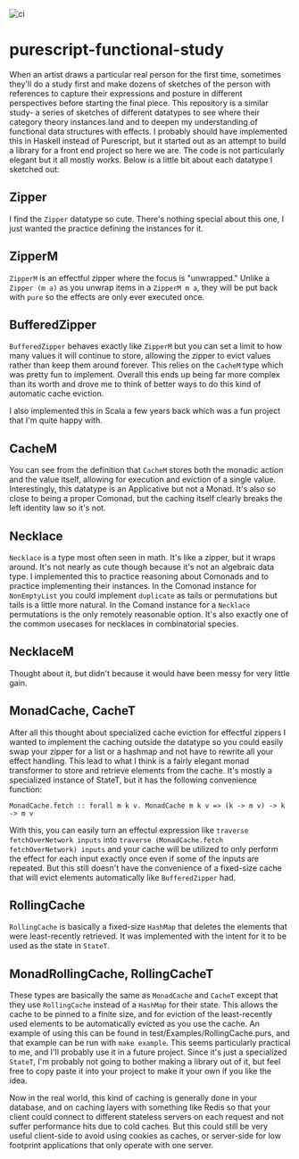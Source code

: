 ![ci](https://github.com/nathaniel-may/purescript-zipperm/actions/workflows/main.yml/badge.svg?branch=main)

# purescript-functional-study

When an artist draws a particular real person for the first time, sometimes they'll do a study first and make dozens of sketches of the person with references to capture their expressions and posture in different perspectives before starting the final piece. This repository is a similar study- a series of sketches of different datatypes to see where their category theory instances land and to deepen my understanding of functional data structures with effects. I probably should have implemented this in Haskell instead of Purescript, but it started out as an attempt to build a library for a front end project so here we are. The code is not particularly elegant but it all mostly works. Below is a little bit about each datatype I sketched out:

## Zipper
I find the `Zipper` datatype so cute. There's nothing special about this one, I just wanted the practice defining the instances for it.

## ZipperM
`ZipperM` is an effectful zipper where the focus is "unwrapped." Unlike a `Zipper (m a)` as you unwrap items in a `ZipperM m a`, they will be put back with `pure` so the effects are only ever executed once.

## BufferedZipper
`BufferedZipper` behaves exactly like `ZipperM` but you can set a limit to how many values it will continue to store, allowing the zipper to evict values rather than keep them around forever. This relies on the `CacheM` type which was pretty fun to implement. Overall this ends up being far more complex than its worth and drove me to think of better ways to do this kind of automatic cache eviction.

I also implemented this in Scala a few years back which was a fun project that I'm quite happy with.

## CacheM
You can see from the definition that `CacheM` stores both the monadic action and the value itself, allowing for execution and eviction of a single value. Interestingly, this datatype is an Applicative but not a Monad. It's also so close to being a proper Comonad, but the caching itself clearly breaks the left identity law so it's not.

## Necklace
`Necklace` is a type most often seen in math. It's like a zipper, but it wraps around. It's not nearly as cute though because it's not an algebraic data type. I implemented this to practice reasoning about Comonads and to practice implementing their instances. In the Comonad instance for `NonEmptyList` you could implement `duplicate` as tails or permutations but tails is a little more natural. In the Comand instance for a `Necklace` permutations is the only remotely reasonable option. It's also exactly one of the common usecases for necklaces in combinatorial species.

## NecklaceM
Thought about it, but didn't because it would have been messy for very little gain.

## MonadCache, CacheT
After all this thought about specialized cache eviction for effectful zippers I wanted to implement the caching outside the datatype so you could easily swap your zipper for a list or a hashmap and not have to rewrite all your effect handling. This lead to what I think is a fairly elegant monad transformer to store and retrieve elements from the cache. It's mostly a specialized instance of StateT, but it has the following convenience function:
```
MonadCache.fetch :: forall m k v. MonadCache m k v => (k -> m v) -> k -> m v
```
With this, you can easily turn an effectul expression like `traverse fetchOverNetwork inputs` into `traverse (MonadCache.fetch fetchOverNetwork) inputs` and your cache will be utilized to only perform the effect for each input exactly once even if some of the inputs are repeated. But this still doesn't have the convenience of a fixed-size cache that will evict elements automatically like `BufferedZipper` had.

## RollingCache
`RollingCache` is basically a fixed-size `HashMap` that deletes the elements that were least-recently retrieved. It was implemented with the intent for it to be used as the state in `StateT`.

## MonadRollingCache, RollingCacheT
These types are basically the same as `MonadCache` and `CacheT` except that they use `RollingCache` instead of a `HashMap` for their state. This allows the cache to be pinned to a finite size, and for eviction of the least-recently used elements to be automatically evicted as you use the cache. An example of using this can be found in test/Examples/RollingCache.purs, and that example can be run with `make example`. This seems particularly practical to me, and I'll probably use it in a future project. Since it's just a specialized `StateT`, I'm probably not going to bother making a library out of it, but feel free to copy paste it into your project to make it your own if you like the idea.

Now in the real world, this kind of caching is generally done in your database, and on caching layers with something like Redis so that your client could connect to different stateless servers on each request and not suffer performance hits due to cold caches. But this could still be very useful client-side to avoid using cookies as caches, or server-side for low footprint applications that only operate with one server.
